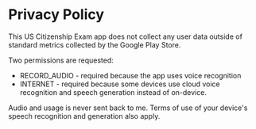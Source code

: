 # Privacy Policy

This US Citizenship Exam app does not collect any user data outside of standard metrics collected by the Google Play Store.

Two permissions are requested:
 * RECORD_AUDIO - required because the app uses voice recognition
 * INTERNET - required because some devices use cloud voice recognition and speech generation instead of on-device.
 
 Audio and usage is never sent back to me.  Terms of use of your device's speech recognition and generation also apply.
 
